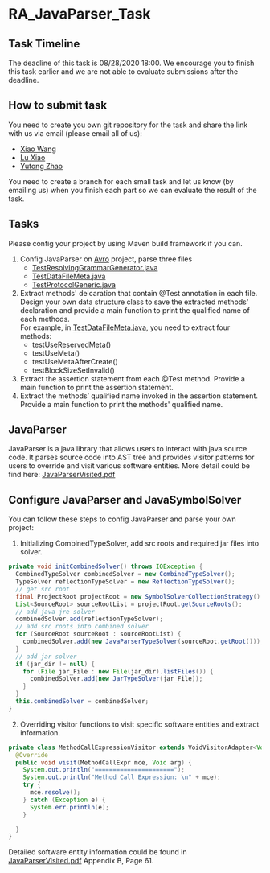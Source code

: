# RA_JavaParser_Task

## Task Timeline
The deadline of this task is 08/28/2020 18:00. We encourage you to finish this task earlier and we are not able to evaluate submissions after the deadline.

## How to submit task
You need to create you own git repository for the task and share the link with us via email (please email all of us): 
* [Xiao Wang](xwang97@stevens.edu)
* [Lu Xiao](lxiao6@stevens.edu)
* [Yutong Zhao](yzhao102@stevens.edu)

You need to create a branch for each small task and let us know (by emailing us) when you finish each part so we can evaluate the result of the task.

## Tasks
Please config your project by using Maven build framework if you can.
1. Config JavaParser on [Avro](https://github.com/apache/avro) project, parse three files
    * [TestResolvingGrammarGenerator.java](https://github.com/apache/avro/blob/2d3b1fe7efd865639663ba785877182e7e038c45/lang/java/avro/src/test/java/org/apache/avro/io/parsing/TestResolvingGrammarGenerator.java)
    * [TestDataFileMeta.java](https://github.com/apache/avro/blob/b534b8ba924cd7515ec71bd0c0898153952c6eba/lang/java/avro/src/test/java/org/apache/avro/TestDataFileMeta.java)
    * [TestProtocolGeneric.java](https://github.com/apache/avro/blob/2d3b1fe7efd865639663ba785877182e7e038c45/lang/java/ipc/src/test/java/org/apache/avro/TestProtocolGeneric.java)
1. Extract methods' delcaration that contain @Test annotation in each file. Design your own data structure class to save the extracted methods' declaration and provide a main function to print the qualified name of each methods.<br />
For example, in [TestDataFileMeta.java](https://github.com/apache/avro/blob/b534b8ba924cd7515ec71bd0c0898153952c6eba/lang/java/avro/src/test/java/org/apache/avro/TestDataFileMeta.java), you need to extract four methods:
    * testUseReservedMeta()
    * testUseMeta()
    * testUseMetaAfterCreate()
    * testBlockSizeSetInvalid()
1. Extract the assertion statement from each @Test method. Provide a main function to print the assertion statement.
1. Extract the methods’ qualified name invoked in the assertion statement. Provide a main function to print the methods' qualified name.

## JavaParser
JavaParser is a java library that allows users to interact with java source code. It parses source code into AST tree and provides visitor patterns for users to override and visit various software entities. More detail could be find here: [JavaParserVisited.pdf](https://drive.google.com/file/d/1xNlA4ZVsbySxIkXBnVAd-0vxIAnxDnMP/view?usp=sharing)

## Configure JavaParser and JavaSymbolSolver
You can follow these steps to config JavaParser and parse your own project:
1. Initializing CombinedTypeSolver, add src roots and required jar files into solver.
```java
private void initCombinedSolver() throws IOException {
  CombinedTypeSolver combinedSolver = new CombinedTypeSolver();
  TypeSolver reflectionTypeSolver = new ReflectionTypeSolver();
  // get src root
  final ProjectRoot projectRoot = new SymbolSolverCollectionStrategy().collect(Paths.get(src_dir));
  List<SourceRoot> sourceRootList = projectRoot.getSourceRoots();
  // add java jre solver
  combinedSolver.add(reflectionTypeSolver);
  // add src roots into combined solver
  for (SourceRoot sourceRoot : sourceRootList) {
    combinedSolver.add(new JavaParserTypeSolver(sourceRoot.getRoot()));
  }
  // add jar solver
  if (jar_dir != null) {
    for (File jar_File : new File(jar_dir).listFiles()) {
      combinedSolver.add(new JarTypeSolver(jar_File));
    }
  }
  this.combinedSolver = combinedSolver;
}
```
2. Overriding visitor functions to visit specific software entities and extract information.
```java
private class MethodCallExpressionVisitor extends VoidVisitorAdapter<Void> {
  @Override
  public void visit(MethodCallExpr mce, Void arg) {
    System.out.println("======================");
    System.out.println("Method Call Expression: \n" + mce);
    try {
      mce.resolve();
    } catch (Exception e) {
      System.err.println(e);
    }

  }
}
```
Detailed software entity information could be found in [JavaParserVisited.pdf](https://drive.google.com/file/d/1xNlA4ZVsbySxIkXBnVAd-0vxIAnxDnMP/view?usp=sharing) Appendix B, Page 61.
